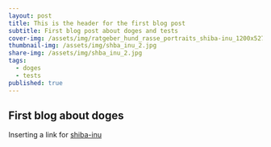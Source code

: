 ```yaml
---
layout: post
title: This is the header for the first blog post
subtitle: First blog post about doges and tests
cover-img: /assets/img/ratgeber_hund_rasse_portraits_shiba-inu_1200x527.jpg
thumbnail-img: /assets/img/shba_inu_2.jpg
share-img: /assets/img/shba_inu_2.jpg
tags:
  - doges
  - tests
published: true
---
```


## First blog about doges

Inserting a link for [shiba-inu](https://en.wikipedia.org/wiki/Shiba_Inu "Shiba Inu wiki")
